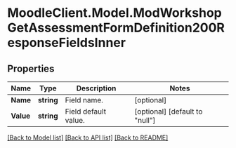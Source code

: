# MoodleClient.Model.ModWorkshopGetAssessmentFormDefinition200ResponseFieldsInner

## Properties

Name | Type | Description | Notes
------------ | ------------- | ------------- | -------------
**Name** | **string** | Field name. | [optional] 
**Value** | **string** | Field default value. | [optional] [default to "null"]

[[Back to Model list]](../README.md#documentation-for-models) [[Back to API list]](../README.md#documentation-for-api-endpoints) [[Back to README]](../README.md)

